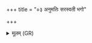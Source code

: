 +++
title = "०३ अनुमतिः सरस्वती भगो"

+++
<details><summary>मूलम् (GR)</summary>

अनुमतिः सरस्वती  
भगो राजा न्य् आ नयात् ।  
शाला मानस्य पत्नी-  
-इहैवास्य मनस् करत् ॥
</details>